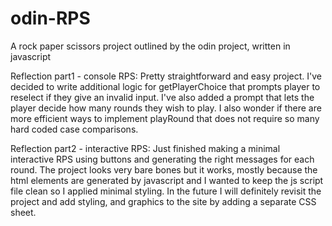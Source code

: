 # odin-RPS
A rock paper scissors project outlined by the odin project, written in javascript


Reflection part1 - console RPS: 
Pretty straightforward and easy project. I've decided to write additional logic for getPlayerChoice that prompts player to reselect if they give an invalid input. I've also added a prompt that lets the player decide how many rounds they wish to play. 
I also wonder if there are more efficient ways to implement playRound that does not require so many hard coded case comparisons. 

Reflection part2 - interactive RPS:
Just finished making a minimal interactive RPS using buttons and generating the right messages for each round. The project looks very bare bones but it works, mostly because the html elements are generated by javascript and I wanted to keep the js script file clean so I applied minimal styling. In the future I will definitely revisit the project and add styling, and graphics to the site by adding a separate CSS sheet. 